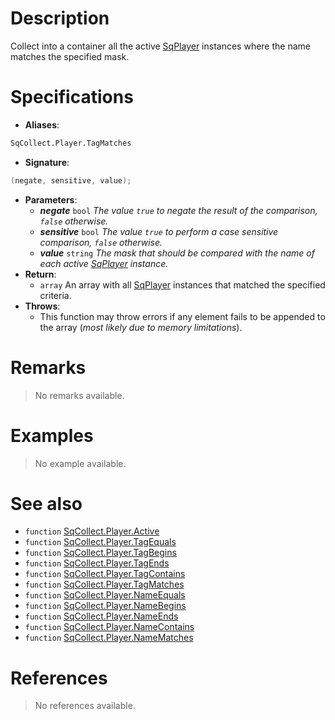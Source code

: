 # Description

Collect into a container all the active [SqPlayer](Class.SqPlayer) instances where the name matches the specified mask.

# Specifications

* **Aliases**:
```D
SqCollect.Player.TagMatches
```
* **Signature**:
```D
(negate, sensitive, value);
```
* **Parameters**:
	* **_negate_** `bool` *The value `true` to negate the result of the comparison, `false` otherwise.*
	* **_sensitive_** `bool` *The value `true` to perform a case sensitive comparison, `false` otherwise.*
	* **_value_** `string` *The mask that should be compared with the name of each active [SqPlayer](Class.SqPlayer) instance.*
* **Return**:
	* `array` An array with all [SqPlayer](Class.SqPlayer) instances that matched the specified criteria.
* **Throws**:
	* This function may throw errors if any element fails to be appended to the array (*most likely due to memory limitations*).

# Remarks

> No remarks available.

# Examples

> No example available.

# See also

* `function` [SqCollect.Player.Active](Function.SqCollect.Player.Active)
* `function` [SqCollect.Player.TagEquals](Function.SqCollect.Player.TagEquals)
* `function` [SqCollect.Player.TagBegins](Function.SqCollect.Player.TagBegins)
* `function` [SqCollect.Player.TagEnds](Function.SqCollect.Player.TagEnds)
* `function` [SqCollect.Player.TagContains](Function.SqCollect.Player.TagContains)
* `function` [SqCollect.Player.TagMatches](Function.SqCollect.Player.TagMatches)
* `function` [SqCollect.Player.NameEquals](Function.SqCollect.Player.NameEquals)
* `function` [SqCollect.Player.NameBegins](Function.SqCollect.Player.NameBegins)
* `function` [SqCollect.Player.NameEnds](Function.SqCollect.Player.NameEnds)
* `function` [SqCollect.Player.NameContains](Function.SqCollect.Player.NameContains)
* `function` [SqCollect.Player.NameMatches](Function.SqCollect.Player.NameMatches)

# References

> No references available.
